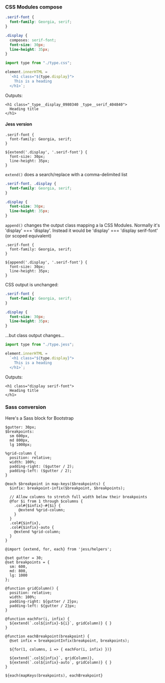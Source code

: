 ### CSS Modules compose
```css
.serif-font {
  font-family: Georgia, serif;
}

.display {
  composes: serif-font;
  font-size: 30px;
  line-height: 35px;
}
```
```js
import type from "./type.css";

element.innerHTML = 
  `<h1 class="${type.display}">
    This is a heading
  </h1>`;
```
Outputs:
```
<h1 class="_type__display_0980340 _type__serif_404840">
  Heading title
</h1>
```

#### Jess version
```less
.serif-font {
  font-family: Georgia, serif;
}

${extend('.display', '.serif-font'} {
  font-size: 30px;
  line-height: 35px;
}
```
`extend()` does a search/replace with a comma-delimited list
```css
.serif-font, .display {
  font-family: Georgia, serif;
}

.display {
  font-size: 30px;
  line-height: 35px;
}
```
`append()` changes the output class mapping a la CSS Modules. Normally it's 'display' === 'display'. Instead it would be 'display' === 'display serif-font' (or scoped equivalent)
```less
.serif-font {
  font-family: Georgia, serif;
}

${append('.display', '.serif-font'} {
  font-size: 30px;
  line-height: 35px;
}
```
CSS output is unchanged:
```css
.serif-font {
  font-family: Georgia, serif;
}

.display {
  font-size: 30px;
  line-height: 35px;
}
```
...but class output changes...
```js
import type from "./type.jess";

element.innerHTML = 
  `<h1 class="${type.display}">
    This is a heading
  </h1>`;
```
Outputs:
```
<h1 class="display serif-font">
  Heading title
</h1>
```

### Sass conversion

Here's a Sass block for Bootstrap

```less
$gutter: 30px;
$breakpoints: 
  sm 600px,
  md 800px,
  lg 1000px;

%grid-column {
  position: relative;
  width: 100%;
  padding-right: ($gutter / 2);
  padding-left: ($gutter / 2);
}

@each $breakpoint in map-keys($breakpoints) {
  $infix: breakpoint-infix($breakpoint, $breakpoints);

  // Allow columns to stretch full width below their breakpoints
  @for $i from 1 through $columns {
    .col#{$infix}-#{$i} {
      @extend %grid-column;
    }
  }
  .col#{$infix},
  .col#{$infix}-auto {
    @extend %grid-column;
  }
}
```

```less
@import {extend, for, each} from 'jess/helpers';

@set gutter = 30;
@set breakpoints = {
  sm: 600,
  md: 800,
  lg: 1000
};

@function gridColumn() {
  position: relative;
  width: 100%;
  padding-right: ${gutter / 2}px;
  padding-left: ${gutter / 2}px;
}

@function eachFor(i, infix) {
  ${extend(`.col${infix}-${i}`, gridColumn)} { }
}

@function eachBreakpoint(breakpoint) {
  @set infix = breakpointInfix(breakpoint, breakpoints);
  
  ${for(1, columns, i => { eachFor(i, infix) })}
  
  ${extend(`.col${infix}`, gridColumn)},
  ${extend(`.col${infix}-auto`, gridColumn)} { }
}

${each(mapKeys(breakpoints), eachBreakpoint}

```
